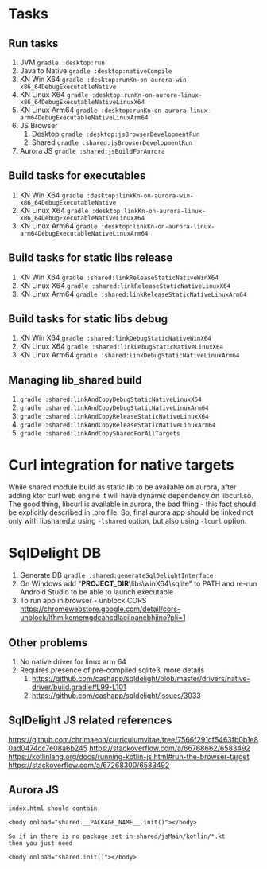 # Tasks

## Run tasks

1. JVM            `gradle :desktop:run`
2. Java to Native `gradle :desktop:nativeCompile`
3. KN Win X64     `gradle :desktop:runKn-on-aurora-win-x86_64DebugExecutableNative`
4. KN Linux X64   `gradle :desktop:runKn-on-aurora-linux-x86_64DebugExecutableNativeLinuxX64`
5. KN Linux Arm64 `gradle :desktop:runKn-on-aurora-linux-arm64DebugExecutableNativeLinuxArm64`
6. JS Browser
   1. Desktop     `gradle :desktop:jsBrowserDevelopmentRun`
   2. Shared      `gradle :shared:jsBrowserDevelopmentRun`
7. Aurora JS      `gradle :shared:jsBuildForAurora`

## Build tasks for executables

1. KN Win X64 `gradle :desktop:linkKn-on-aurora-win-x86_64DebugExecutableNative`
2. KN Linux X64 `gradle :desktop:linkKn-on-aurora-linux-x86_64DebugExecutableNativeLinuxX64`
3. KN Linux Arm64 `gradle :desktop:linkKn-on-aurora-linux-arm64DebugExecutableNativeLinuxArm64`

## Build tasks for static libs release

1. KN Win X64 `gradle :shared:linkReleaseStaticNativeWinX64`
2. KN Linux X64 `gradle :shared:linkReleaseStaticNativeLinuxX64`
3. KN Linux Arm64 `gradle :shared:linkReleaseStaticNativeLinuxArm64`

## Build tasks for static libs debug

1. KN Win X64 `gradle :shared:linkDebugStaticNativeWinX64`
2. KN Linux X64 `gradle :shared:linkDebugStaticNativeLinuxX64`
3. KN Linux Arm64 `gradle :shared:linkDebugStaticNativeLinuxArm64`

## Managing lib_shared build

1. `gradle :shared:linkAndCopyDebugStaticNativeLinuxX64` 
2. `gradle :shared:linkAndCopyDebugStaticNativeLinuxArm64` 
3. `gradle :shared:linkAndCopyReleaseStaticNativeLinuxX64`
4. `gradle :shared:linkAndCopyReleaseStaticNativeLinuxArm64` 
5. `gradle :shared:linkAndCopySharedForAllTargets`

# Curl integration for native targets
While shared module build as static lib to be available on aurora, after adding ktor curl web engine
it will have dynamic dependency on libcurl.so. The good thing, libcurl is available in aurora, the bad
thing - this fact should be explicitly described in .pro file. So, final aurora app should be linked
not only with libshared.a using `-lshared` option, but also using `-lcurl` option.

# SqlDelight DB

1. Generate DB `gradle :shared:generateSqlDelightInterface`
2. On Windows add "__PROJECT_DIR__\libs\winX64\sqlite" to PATH and re-run Android Studio to be able 
to launch executable 
3. To run app in browser - unblock CORS https://chromewebstore.google.com/detail/cors-unblock/lfhmikememgdcahcdlaciloancbhjino?pli=1

## Other problems

1. No native driver for linux arm 64
2. Requires presence of pre-compiled sqlite3, more details 
   1. https://github.com/cashapp/sqldelight/blob/master/drivers/native-driver/build.gradle#L99-L101
   2. https://github.com/cashapp/sqldelight/issues/3033

## SqlDelight JS related references
https://github.com/chrimaeon/curriculumvitae/tree/7566f291cf5463fb0b1e80ad0474cc7e08a6b245
https://stackoverflow.com/a/66768662/6583492
https://kotlinlang.org/docs/running-kotlin-js.html#run-the-browser-target
https://stackoverflow.com/a/67268300/6583492

## Aurora JS

```
index.html should contain

<body onload="shared.__PACKAGE_NAME__.init()"></body>

So if in there is no package set in shared/jsMain/kotlin/*.kt
then you just need 

<body onload="shared.init()"></body>

```